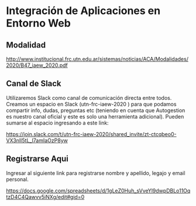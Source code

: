 # Integración de Aplicaciones en Entorno Web

## Modalidad

http://www.institucional.frc.utn.edu.ar/sistemas/noticias/ACA/Modalidades/2020/B47_iaew_2020.pdf

## Canal de Slack 
Utilizaremos Slack como canal de comunicación directa entre todos. Creamos un espacio en Slack (utn-frc-iaew-2020
) para que podamos compartir info, dudas, preguntas etc (teniendo en cuenta que Autogestion es nuestro canal oficial y este es solo una herramienta adicional). Pueden sumarse al espacio ingresando a este link:

https://join.slack.com/t/utn-frc-iaew-2020/shared_invite/zt-ctcqbeo0-VX3nIl5tL_l7amIaOzP8yw

## Registrarse Aqui

Ingresar al siguiente link para registrarse nombre y apellido, legajo y email personal.

https://docs.google.com/spreadsheets/d/1gLeZ0Huh_sVveYl9dwpDBLo11OqtzD4C4Qawvv5iNXg/edit#gid=0
